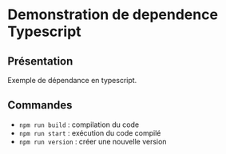 # Demonstration de dependence Typescript

## Présentation
Exemple de dépendance en typescript.

## Commandes
- `npm run build` : compilation du code
- `npm run start` : exécution du code compilé
- `npm run version` : créer une nouvelle version